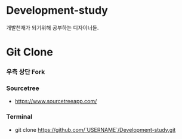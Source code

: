 # Development-study
개발천재가 되기위해 공부하는 디자이너들.

# Git Clone
### 우측 상단 Fork

### Sourcetree
* https://www.sourcetreeapp.com/

### Terminal
* git clone https://github.com/`USERNAME`/Development-study.git


